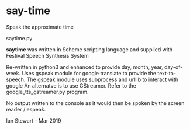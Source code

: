 # say-time

Speak the approximate time

saytime.py

**saytime** was written in Scheme scripting language and supplied with Festival 
Speech Synthesis System

Re-written in python3 and enhanced to provide day, month, year, day-of-week.
Uses gspeak module for google translate to provide the text-to-speech.
The gspeak module uses subprocess and urllib to interact with google An alternatve is to use GStreamer. Refer to the google_tts_gstreamer.py program.

No output written to the console as it would then be spoken by the screen
reader / espeak.

Ian Stewart - Mar 2019
